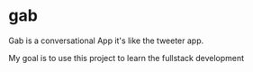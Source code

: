 # gab
Gab is a conversational App it's like the tweeter app.

My goal is to use this project to learn the fullstack development
